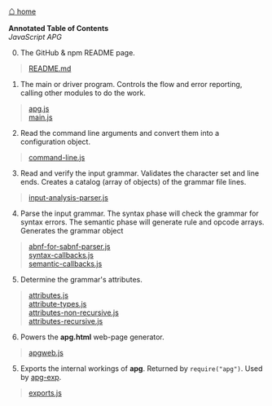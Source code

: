 [<span style="font-size: 150%;font-weight:bold;">&#8962;</span> home](http://coasttocoastresearch.com/)

**Annotated Table of Contents**<br>
*JavaScript APG*

0. The GitHub & npm README page.
> [README.md](./README.html)

1. The main or driver program. Controls the flow and error reporting, calling other modules to do the work.
> [apg.js](./apg.html)<br>
> [main.js](./main.html)

2. Read the command line arguments and convert them into a configuration object.
> [command-line.js](./command-line.html)<br>

3. Read and verify the input grammar. Validates the character set and line ends.
Creates a catalog (array of objects) of the grammar file lines.
> [input-analysis-parser.js](./input-analysis-parser.html) 

4. Parse the input grammar. The syntax phase will check the grammar for syntax errors.
The semantic phase will generate rule and opcode arrays.
Generates the grammar object
>[abnf-for-sabnf-parser.js](abnf-for-sabnf-parser.html)<br>
>[syntax-callbacks.js](./syntax-callbacks.html)<br>
>[semantic-callbacks.js](semantic-callbacks.html)

5. Determine the grammar's attributes.
>[attributes.js](./attributes.html)<br>
>[attribute-types.js](./attribute-types.html)<br>
>[attributes-non-recursive.js](./attributes-non-recursive.html)<br>
>[attributes-recursive.js](./attributes-recursive.html)

6. Powers the **apg.html** web-page generator.
>[apgweb.js](./apgweb.html)<br>

5. Exports the internal workings of **apg**. Returned by `require("apg")`.
Used by [apg-exp](https://github.com/ldthomas/apg-js2-exp).
>[exports.js](./exports.html)<br>
